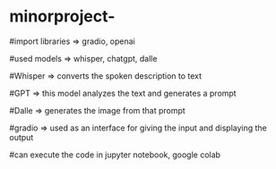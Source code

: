 # minorproject-
#import libraries => gradio, openai 

#used models => whisper, chatgpt, dalle

#Whisper => converts the spoken description to text

#GPT => this model analyzes the text and generates a prompt 

#Dalle => generates the image from that prompt

#gradio => used as an interface for giving the input and displaying the output

#can execute the code in jupyter notebook, google colab 
